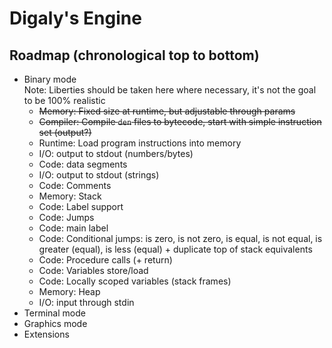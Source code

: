 # Digaly's Engine

## Roadmap (chronological top to bottom)

- Binary mode  
  Note: Liberties should be taken here where necessary, it's not the goal to be 100% realistic
  - ~~Memory: Fixed size at runtime, but adjustable through params~~
  - ~~Compiler: Compile `den` files to bytecode, start with simple instruction set (output?)~~
  - Runtime: Load program instructions into memory
  - I/O: output to stdout (numbers/bytes)
  - Code: data segments
  - I/O: output to stdout (strings)
  - Code: Comments
  - Memory: Stack
  - Code: Label support
  - Code: Jumps
  - Code: main label
  - Code: Conditional jumps:
    is zero, is not zero, is equal, is not equal, is greater (equal), is less (equal) + duplicate top of stack equivalents
  - Code: Procedure calls (+ return)
  - Code: Variables store/load
  - Code: Locally scoped variables (stack frames)
  - Memory: Heap
  - I/O: input through stdin
- Terminal mode
- Graphics mode
- Extensions
